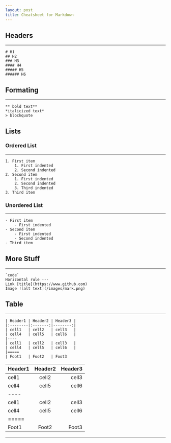 ```yaml
---
layout: post
title: Cheatsheet for Markdown
---
```



## Headers
---
```
# H1
## H2
### H3
#### H4
##### H5
###### H6
```

## Formating
---
```
** bold text**
*italicized text*
> blockquote
```

## Lists

### Ordered List
---
```
1. First item
    1. First indented
    2. Second indented
2. Second item
    1. First indented
    2. Second indented
    3. Third indented
3. Third item
```
### Unordered List
---
```
- First item
    - First indented
- Second item
    - First indented
    - Second indented
- Third item
```

## More Stuff
---
```
`code`
Horizontal rule ---
Link [title](https://www.github.com)
Image ![alt text](/images/mark.png)
```

## Table
---
    | Header1 | Header2 | Header3 |
    |:--------|:-------:|--------:|
    | cell1   | cell2   | cell3   |
    | cell4   | cell5   | cell6   |
    |----
    | cell1   | cell2   | cell3   |
    | cell4   | cell5   | cell6   |
    |=====
    | Foot1   | Foot2   | Foot3



| Header1 | Header2 | Header3 |
|:--------|:-------:|--------:|
| cell1   | cell2   | cell3   |
| cell4   | cell5   | cell6   |
|----
| cell1   | cell2   | cell3   |
| cell4   | cell5   | cell6   |
|=====
| Foot1   | Foot2   | Foot3

---